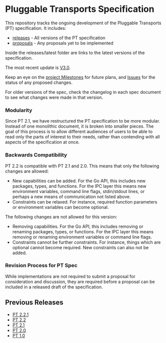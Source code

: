 # Pluggable Transports Specification

This repository tracks the ongoing development of the Pluggable Transports (PT) specification. It includes:

* [releases](releases) - All versions of the PT specification
* [proposals](proposals) - Any proposals yet to be implemented

Inside the releases/latest folder are links to the latest versions of the specification.

The most recent update is [V3.0](releases/PTSpecV3.0). 

Keep an eye on the [project Milestones](https://github.com/Pluggable-Transports/Pluggable-Transports-spec/milestones) for future plans, and [Issues](https://github.com/Pluggable-Transports/Pluggable-Transports-spec/issues) for the status of any proposed changes.

For older versions of the spec, check the changelog in each spec document to see what changes were made in that version.


### Modularity

Since PT 2.1, we have restructured the PT specification to be more modular. Instead of one monolithic document, it is broken into smaller pieces. The goal of this process is to allow different audiences of users to be able to read only the parts of interest to their needs, rather than contending with all aspects of the specification at once.

### Backwards Compatibility

PT 2.2 is compatible with PT 2.1 and 2.0. This means that only the following changes are allowed:

- New capabilities can be added. For the Go API, this includes new packages, types, and functions. For the IPC layer this means new environment variables, command line flags, stdin/stdout lines, or perhaps a new means of communication not listed above.
- Constraints can be relaxed. For instance, required function parameters or environment variables can become optional.

The following changes are not allowed for this version:
- Removing capabilities. For the Go API, this includes removing or renaming packages, types, or functions. For the IPC layer this means removing or renaming environment variables or command line flags.
- Constraints cannot be further constraints. For instance, things which are optional cannot become required. New constraints can also not be added.

### Revision Process for PT Spec

While implementations are not required to submit a proposal for consideration and discussion, they are required before a proposal can be included in a released draft of the specification.

## Previous Releases

* [PT 2.2.1](releases/PTSpecV2.2.1)
* [PT 2.2](releases/PTSpecV2.2)
* [PT 2.1](releases/PTSpecV2.1)
* [PT 2.0](releases/PTSpecV2.0)
* [PT 1.0](releases/PTSpecV1.0)
